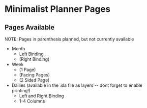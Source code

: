 # Minimalist Planner Pages 

## Pages Available

NOTE: Pages in parenthesis planned, but not currently available

* Month
	- Left Binding
	- (Right Binding)
* Week
	- (1 Page)
	- (Facing Pages)
	- (2 Sided Page)
* Dailies (available in the .sla file as layers -- dont forget to enable printing!)
	- Left and Right Binding
	- 1-4 Columns
